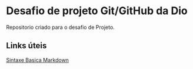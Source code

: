 # Desafio de projeto Git/GitHub da Dio
Repositorio criado para o desafio de Projeto.

## Links úteis
[Sintaxe Basica Markdown](https://www.markdownguide.org/basic-syntax/)
